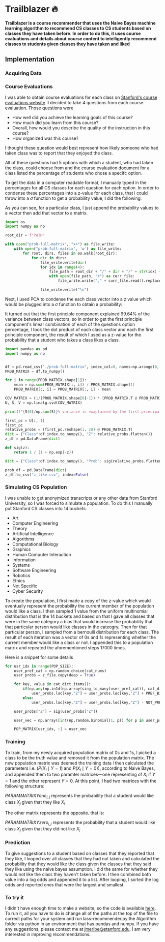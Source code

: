 # **Trailblazer** 🔥

**Trailblazer is a course recommender that uses the Naive Bayes machine learning algorithm to recommend CS classes to CS students based on classes they have taken before. In order to do this, it uses course evaluations and details about course content to intelligently recommend classes to students given classes they have taken and liked**

## Implementation

### **Acquiring Data**

### Course Evaluations

I was able to obtain course evaluations for each class on
[Stanford's course evaluations website](https://evals.stanford.edu/new-course-evaluation-system?utm_source=pocket_saves).
I decided to take 4 questions from each course evaluation. Those questions were

- How well did you achieve the learning goals of this course?
- How much did you learn from this course?
- Overall, how would you describe the quality of the instruction in this course?
- How organized was this course?

I thought these question would best represent how likely someone who had taken class was to report that they enjoyed the class.

All of these questions had 5 options with which a student, who had taken the class, could choose from and the course evaluation document
for a class listed the percentage of students who chose a specifc option.

To get the data in a computer readable format, I manually typed in the percentages for all CS classes for each question for each option.
In order to condense these percentages into a z-value for each class, that I could throw into a $\sigma$ function to get a probability value,
I did the following:

As you can see, for a particular class, I just append the probability values to a vector then add that vector to a matrix.

```python
import os
import numpy as np

root_dir = f"PATH"

with open("prob-full-matrix", "x+") as file_write:
    with open("prob-full-matrix", 'w') as file_write:
        for root, dirs, files in os.walk(root_dir):
            for dir in dirs:
                file_write.write(dir)
                for idx in range(4):
                    file_path = root_dir + "/" + dir + "/" + str(idx) + "-" + dir
                    with open(file_path, "r") as curr_file:
                        file_write.write("," + curr_file.read().replace("\n", ","))

                file_write.write("\n")
```

Next, I used PCA to condense the each class vector into a z value which would be plugged into a $\sigma$ function to obtain a probability:

It turned out that the first principle component explained 99.64% of the variance between class vectors, so in order to get the first
principle component's linear combination of each of the questions option percentage, I took the dot product of each class vector and
each the first principle component, the result of which I used as a z-value for the probability that a student who takes a class likes
a class.

```python
import pandas as pd
import numpy as np


df = pd.read_csv("./prob-full-matrix", index_col=0, names=np.arange(0, 20, 1, dtype=int))
PROB_MATRIX = df.to_numpy()

for i in range(PROB_MATRIX.shape[1]):
    mean = np.sum(PROB_MATRIX[:, i]) / PROB_MATRIX.shape[1]
    PROB_MATRIX[:, i] = PROB_MATRIX[:, i] - mean

COV_MATRIX = (1/(PROB_MATRIX.shape[0]-1)) * (PROB_MATRIX.T @ PROB_MATRIX)
U, S, V = np.linalg.svd(COV_MATRIX)

print(f"{S[0]/np.sum(S)}% variance is exaplained by the first principal component.")

first_pc = U[:, 1]
first_pc
relative_probs = (first_pc.reshape(1, 20) @ PROB_MATRIX.T)
dict = {"Class":df.index.to_numpy(), "Z": relative_probs.flatten()}
z_df = pd.DataFrame(dict)

def sig(z):
    return 1 / (1 + np.exp(-z))

dict = {"Class":df.index.to_numpy(), "Prob": sig(relative_probs.flatten())}

prob_df = pd.DataFrame(dict)
z_df.to_csv("z_like.csv", index=False)
```

### Simulating CS Population

I was unable to get anonymized transcripts or any other data from Stanford University, so I was forced to simulate a population.
To do this I manually put Stanford CS classes into 14 buckets:

- Art
- Computer Engineering
- Theory
- Artificial Intelligence
- Algorithms
- Computational Biology
- Graphics
- Human Computer Interaction
- Information
- Systems
- Software Engineering
- Robotics
- Ethics
- Not Specific
- Cyber Security

To create the population, I first made a copy of the z-value which would eventually represent the probability the current member
of the population would like a class. I then sampled 1 value from the uniform multinomial distribution that is the 14 buckets and
based on that I gave all classes that were in the same category a bias that would increase the probability that that particular person
would like classes in the cateogry. Then for that particular person, I sampled from a bernoulli distribution for each class. The result
of each iteration was a vector of 0s and 1s representing whether the current member would like a class or not. I appended this to a population
matrix and repeated the aforementioned steps 17000 times.

Here is a snippet for some details

```python
for usr_idx in range(POP_SIZE):
    user_pref_cat = np.random.choice(cat_nums)
    user_probs = z_file.copy(deep = True)

    for key, value in cat_dict.items():
        if(np.any(np.in1d(np.array(sing_to_many(user_pref_cat)), cat_dict[key]))):
            user_probs.loc[key,"Z"] = user_probs.loc[key,"Z"] + PREF_BIAS
        else:
            user_probs.loc[key,"Z"] = user_probs.loc[key,"Z"] - NOT_PREF_BIAS

    user_probs["Z"] = sig(user_probs["Z"])

    user_vec = np.array([int(np.random.binomial(1, p)) for p in user_probs["Z"]])

    POP_MATRIX[usr_idx, :] = user_vec
```

### **Training**

To train, from my newly acquired population matrix of 0s and 1s, I picked a class to be the truth value and removed it from the population matrix. The new
population matrix was deemed the training data I then calculated the parameters i.e. $(P(X_i \mid Y = 1) \text{ and } P(X_i \mid Y = 0))$, according to Naive Bayes,
and appended them to two paramter matrices—one representing of $X_i$ if $Y = 1$ and the other represent $Y = 0$. At this point, I had two matrices with the
following structure:

$PARAMMATRIXYone_{i,j}$ represents the probability that a student would like class $X_j$ given that they like $X_i$

The other matrix represents the opposite. that is:

$PARAMMATRIXYzero_{i,j}$ represents the probability that a student would like class $X_j$ given that they did not like $X_i$

### **Prediction**

To give suggestions to a student based on classes that they reported that they like, I looped over all classes that they had
not taken and calculated the probability that they would like the class given the classes that they said they like using the
naive bayes assumption. I did the same for whether they would not like the class they haven't taken before. I then combined both
value into a log odds and appended it to a list. After looping, I sorted the log odds and reported ones that were the largest and
smallest.

### To try it

I didn't have enough time to make a website, so the code is available [here](https://github.com/jayson1200/trailblazer.git).
To run it, all you have to do is change all of the paths at the top of the file to correct paths for your system and run
lass-recommender.py the Algorithm folder via python in an environment that has pandas and numpy. If you have any suggestions,
please contact me at jmeribe@stanford.edu. I am very interested in improving recommendations.
